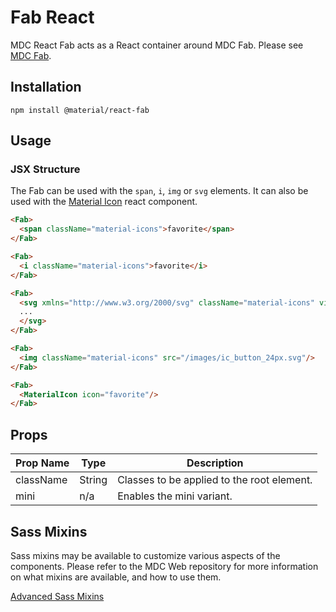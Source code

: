 # Fab React

MDC React Fab acts as a React container around MDC Fab. Please see [MDC Fab](https://github.com/material-components/material-components-web/tree/master/packages/mdc-fab).

## Installation

```
npm install @material/react-fab
```

## Usage

### JSX Structure

The Fab can be used with the `span`, `i`, `img` or `svg` elements. It can also be used with the 
[Material Icon](../material-icon) react component. 
```html
<Fab>
  <span className="material-icons">favorite</span>
</Fab>

<Fab>
  <i className="material-icons">favorite</i>
</Fab>

<Fab>
  <svg xmlns="http://www.w3.org/2000/svg" className="material-icons" viewBox="0 0 24 24">
  ...
  </svg>
</Fab>

<Fab>
  <img className="material-icons" src="/images/ic_button_24px.svg"/>
</Fab>

<Fab>
  <MaterialIcon icon="favorite"/>
</Fab>
```

## Props

Prop Name | Type | Description
--- | --- | ---
className | String | Classes to be applied to the root element.
mini | n/a | Enables the mini variant.

## Sass Mixins

Sass mixins may be available to customize various aspects of the components. Please refer to the 
MDC Web repository for more information on what mixins are available, and how to use them. 

[Advanced Sass Mixins](https://github.com/material-components/material-components-web/blob/v0.34.1/packages/mdc-fab/README.md#advanced-sass-mixins)
